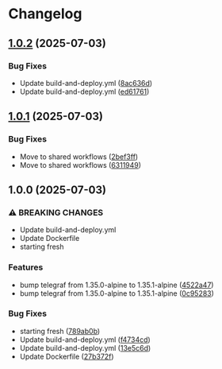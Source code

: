 # Changelog

## [1.0.2](https://github.com/tkhom3/docker-telegraf/compare/v1.0.1...v1.0.2) (2025-07-03)


### Bug Fixes

* Update build-and-deploy.yml ([8ac636d](https://github.com/tkhom3/docker-telegraf/commit/8ac636dfa08bcc841bb8d92c885168c5196e38df))
* Update build-and-deploy.yml ([ed61761](https://github.com/tkhom3/docker-telegraf/commit/ed617612f822d61687c285542a0094ca49779a01))

## [1.0.1](https://github.com/tkhom3/docker-telegraf/compare/v1.0.0...v1.0.1) (2025-07-03)


### Bug Fixes

* Move to shared workflows ([2bef3ff](https://github.com/tkhom3/docker-telegraf/commit/2bef3fff32dc59cd287c7f63352b949dc1b07a44))
* Move to shared workflows ([6311949](https://github.com/tkhom3/docker-telegraf/commit/631194915637cfc08fc1ab31cd0fc89ed98338b6))

## 1.0.0 (2025-07-03)


### ⚠ BREAKING CHANGES

* Update build-and-deploy.yml
* Update Dockerfile
* starting fresh

### Features

* bump telegraf from 1.35.0-alpine to 1.35.1-alpine ([4522a47](https://github.com/tkhom3/docker-telegraf/commit/4522a470db35f55fee60774ca7343c141801a855))
* bump telegraf from 1.35.0-alpine to 1.35.1-alpine ([0c95283](https://github.com/tkhom3/docker-telegraf/commit/0c952832cf8744a3ff03c7307587cf48e519e278))


### Bug Fixes

* starting fresh ([789ab0b](https://github.com/tkhom3/docker-telegraf/commit/789ab0b9ac6b210a12798bbc1fd1c43f2aa17a7c))
* Update build-and-deploy.yml ([f4734cd](https://github.com/tkhom3/docker-telegraf/commit/f4734cddf355d32181bd08d88a5e05ddefe2ea74))
* Update build-and-deploy.yml ([13e5c6d](https://github.com/tkhom3/docker-telegraf/commit/13e5c6d31fdffaf2065510984b4782ce15ddcc85))
* Update Dockerfile ([27b372f](https://github.com/tkhom3/docker-telegraf/commit/27b372f9b025a679299f9e60d04a47114586532f))
